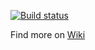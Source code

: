 [![Build status](https://ci.appveyor.com/api/projects/status/ag3innxkvyf09uer/branch/master?svg=true)](https://ci.appveyor.com/project/xtrmstep/requiem-crawlerservice/branch/master)

Find more on [Wiki](https://github.com/xtrmstep/Requiem.CrawlerService/wiki)
